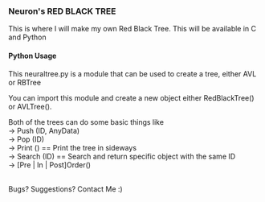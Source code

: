 <h3>Neuron's RED BLACK TREE</h3>

This is where I will make my own Red Black Tree.
This will be available in C and Python

<h4>Python Usage</h4>
This neuraltree.py is a module that can be used to create a tree, either AVL or RBTree

You can import this module and create a new object either RedBlackTree() or AVLTree().

Both of the trees can do some basic things like <br>
  -> Push (ID, AnyData) <br>
  -> Pop (ID) <br>
  -> Print () == Print the tree in sideways <br>
  -> Search (ID) == Search and return specific object with the same ID <br>
  -> [Pre | In | Post]Order() <br> <br>
  
Bugs? Suggestions? Contact Me :)
